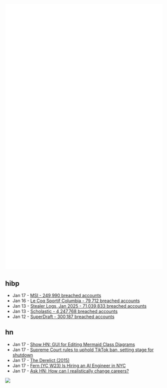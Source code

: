 ![Metrics](https://raw.githubusercontent.com/phixion/phixion/master/metrics.svg)

## hibp

<!--
for https://github.com/phixion/phixion/blob/main/.github/workflows/feeds.yml
-->
<!--START_SECTION:haveibeenpwnd-->
- Jan 17 - [MSI - 249,990 breached accounts](https://haveibeenpwned.com/PwnedWebsites#MSI)
- Jan 16 - [Le Coq Sportif Columbia - 79,712 breached accounts](https://haveibeenpwned.com/PwnedWebsites#LeCoqSportif)
- Jan 13 - [Stealer Logs, Jan 2025 - 71,039,833 breached accounts](https://haveibeenpwned.com/PwnedWebsites#StealerLogsJan2025)
- Jan 13 - [Scholastic - 4,247,768 breached accounts](https://haveibeenpwned.com/PwnedWebsites#Scholastic)
- Jan 12 - [SuperDraft - 300,187 breached accounts](https://haveibeenpwned.com/PwnedWebsites#SuperDraft)
<!--END_SECTION:haveibeenpwnd-->

## hn

<!--
for https://github.com/phixion/phixion/blob/main/.github/workflows/feeds.yml
-->
<!--START_SECTION:hn-->
- Jan 17 - [Show HN: GUI for Editing Mermaid Class Diagrams](https://docs.mermaidchart.com/blog/posts/gui-for-editing-mermaid-class-diagrams)
- Jan 17 - [Supreme Court rules to uphold TikTok ban, setting stage for shutdown](https://www.cnbc.com/2025/01/17/supreme-court-rules-to-uphold-tiktok-ban.html)
- Jan 17 - [The Derelict (2015)](https://www.damninteresting.com/the-derelict/)
- Jan 17 - [Fern (YC W23) Is Hiring an AI Engineer in NYC](https://www.ycombinator.com/companies/fern/jobs/bEL3MoW-ai-engineer)
- Jan 17 - [Ask HN: How can I realistically change careers?](https://news.ycombinator.com/item?id=42735767)
<!--END_SECTION:hn-->

<!--
for https://yhype.me
-->
![](https://hit.yhype.me/github/profile?user_id=13013670)

